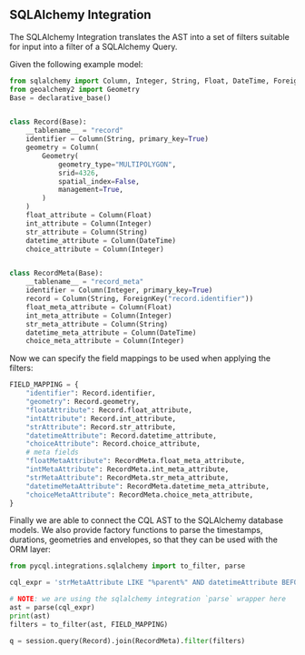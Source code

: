 ## SQLAlchemy Integration

The SQLAlchemy Integration translates the AST into a set of filters suitable for input into a filter of a SQLAlchemy Query.

Given the following example model:

```python
from sqlalchemy import Column, Integer, String, Float, DateTime, ForeignKey
from geoalchemy2 import Geometry
Base = declarative_base()


class Record(Base):
    __tablename__ = "record"
    identifier = Column(String, primary_key=True)
    geometry = Column(
        Geometry(
            geometry_type="MULTIPOLYGON",
            srid=4326,
            spatial_index=False,
            management=True,
        )
    )
    float_attribute = Column(Float)
    int_attribute = Column(Integer)
    str_attribute = Column(String)
    datetime_attribute = Column(DateTime)
    choice_attribute = Column(Integer)


class RecordMeta(Base):
    __tablename__ = "record_meta"
    identifier = Column(Integer, primary_key=True)
    record = Column(String, ForeignKey("record.identifier"))
    float_meta_attribute = Column(Float)
    int_meta_attribute = Column(Integer)
    str_meta_attribute = Column(String)
    datetime_meta_attribute = Column(DateTime)
    choice_meta_attribute = Column(Integer)
```

Now we can specify the field mappings to be used when applying the filters:

```python
FIELD_MAPPING = {
    "identifier": Record.identifier,
    "geometry": Record.geometry,
    "floatAttribute": Record.float_attribute,
    "intAttribute": Record.int_attribute,
    "strAttribute": Record.str_attribute,
    "datetimeAttribute": Record.datetime_attribute,
    "choiceAttribute": Record.choice_attribute,
    # meta fields
    "floatMetaAttribute": RecordMeta.float_meta_attribute,
    "intMetaAttribute": RecordMeta.int_meta_attribute,
    "strMetaAttribute": RecordMeta.str_meta_attribute,
    "datetimeMetaAttribute": RecordMeta.datetime_meta_attribute,
    "choiceMetaAttribute": RecordMeta.choice_meta_attribute,
}
```

Finally we are able to connect the CQL AST to the SQLAlchemy database models. We also provide factory
functions to parse the timestamps, durations, geometries and envelopes, so that they can be used
with the ORM layer:

```python
from pycql.integrations.sqlalchemy import to_filter, parse

cql_expr = 'strMetaAttribute LIKE "%parent%" AND datetimeAttribute BEFORE 2000-01-01T00:00:01Z'

# NOTE: we are using the sqlalchemy integration `parse` wrapper here
ast = parse(cql_expr)
print(ast)
filters = to_filter(ast, FIELD_MAPPING)

q = session.query(Record).join(RecordMeta).filter(filters)
```
